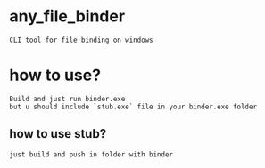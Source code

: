 # any_file_binder

```
CLI tool for file binding on windows
```

# how to use?

```
Build and just run binder.exe
but u should include `stub.exe` file in your binder.exe folder
```
## how to use stub?
```
just build and push in folder with binder
```
